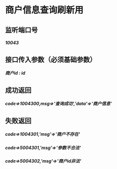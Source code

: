 # 商户信息查询刷新用
## 监听端口号
##### *10043*
## 接口传入参数（必须基础参数）
##### **商户id** : *id*
## 成功返回
##### **code=>1004300,msg=>'查询成功','data'=>'商户信息'**
## 失败返回
##### **code=>1004301,'msg'=>'商户不存在'**
##### **code=>5004301,'msg'=>'参数不合法'**
##### **code=>5004302,'msg'=>'商户id非法'**
